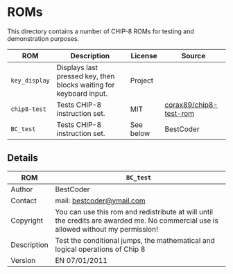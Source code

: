 # ROMs

This directory contains a number of CHIP-8 ROMs for testing and demonstration purposes.

| ROM           | Description                                                        | License   | Source                                                              |
|---------------|--------------------------------------------------------------------|-----------|---------------------------------------------------------------------|
| `key_display` | Displays last pressed key, then blocks waiting for keyboard input. | Project   |                                                                     |
| `chip8-test`  | Tests CHIP-8 instruction set.                                      | MIT       | [corax89/chip8-test-rom](https://github.com/corax89/chip8-test-rom) |
| `BC_test`     | Tests CHIP-8 instruction set.                                      | See below | BestCoder                                                           |

## Details

| ROM         | `BC_test`                                                                                                                           |
|-------------|-------------------------------------------------------------------------------------------------------------------------------------|
| Author      | BestCoder                                                                                                                           |
| Contact     | mail: bestcoder@ymail.com                                                                                                           |
| Copyright   | You can use this rom and redistribute at will until the credits are awarded me. No commercial use is allowed without my permission! |
| Description | Test the conditional jumps, the mathematical and logical operations of Chip 8                                                       |
| Version     | EN 07/01/2011                                                                                                                       |
